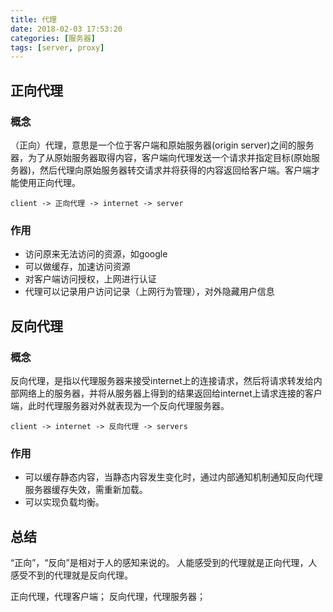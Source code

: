 ```yaml
---
title: 代理
date: 2018-02-03 17:53:20
categories: [服务器]
tags: [server, proxy]
---
```


## 正向代理

### 概念

（正向）代理，意思是一个位于客户端和原始服务器(origin server)之间的服务器，为了从原始服务器取得内容，客户端向代理发送一个请求并指定目标(原始服务器)，然后代理向原始服务器转交请求并将获得的内容返回给客户端。客户端才能使用正向代理。

```
client -> 正向代理 -> internet -> server
```

### 作用

* 访问原来无法访问的资源，如google
* 可以做缓存，加速访问资源
* 对客户端访问授权，上网进行认证
* 代理可以记录用户访问记录（上网行为管理），对外隐藏用户信息

## 反向代理

### 概念

反向代理，是指以代理服务器来接受internet上的连接请求，然后将请求转发给内部网络上的服务器，并将从服务器上得到的结果返回给internet上请求连接的客户端，此时代理服务器对外就表现为一个反向代理服务器。

```
client -> internet -> 反向代理 -> servers
```

### 作用

* 可以缓存静态内容，当静态内容发生变化时，通过内部通知机制通知反向代理服务器缓存失效，需重新加载。
* 可以实现负载均衡。

## 总结

“正向”，“反向”是相对于人的感知来说的。
人能感受到的代理就是正向代理，人感受不到的代理就是反向代理。

正向代理，代理客户端；
反向代理，代理服务器；
